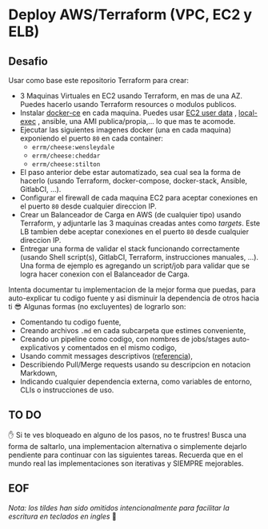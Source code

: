 # Deploy AWS/Terraform (VPC, EC2 y ELB)

## Desafio

Usar como base este repositorio Terraform para crear:
- 3 Maquinas Virtuales en EC2 usando Terraform, en mas de una AZ. Puedes hacerlo
usando Terraform resources o modulos publicos.
- Instalar [docker-ce](https://docs.docker.com/engine/install/) en cada maquina.
Puedes usar [EC2 user data](https://docs.aws.amazon.com/AWSEC2/latest/UserGuide/user-data.html)
, [local-exec](https://www.terraform.io/language/resources/provisioners/local-exec)
, ansible, una AMI publica/propia,... lo que mas te acomode.
- Ejecutar las siguientes imagenes docker (una en cada maquina) exponiendo el
puerto `80` en cada container:
  - `errm/cheese:wensleydale`
  - `errm/cheese:cheddar`
  - `errm/cheese:stilton`
- El paso anterior debe estar automatizado, sea cual sea la forma de hacerlo
(usando Terraform, docker-compose, docker-stack, Ansible, GitlabCI, ...).
- Configurar el firewall de cada maquina EC2 para aceptar conexiones en el
puerto `80` desde cualquier direccion IP.
- Crear un Balanceador de Carga en AWS (de cualquier tipo) usando Terraform, y
adjuntarle las 3 maquinas creadas antes como _targets_. Este LB tambien debe
aceptar conexiones en el puerto `80` desde cualquier direccion IP.
- Entregar una forma de validar el stack funcionando correctamente (usando
Shell script(s), GitlabCI, Terraform, instrucciones manuales, ...). Una forma de
ejemplo es agregando un script/job para validar que se logra hacer conexion con
el Balanceador de Carga.

Intenta documentar tu implementacion de la mejor forma que puedas, para
auto-explicar tu codigo fuente y asi disminuir la dependencia de otros hacia ti
😎 Algunas formas (no excluyentes) de lograrlo son:
- Comentando tu codigo fuente,
- Creando archivos `.md` en cada subcarpeta que estimes conveniente,
- Creando un pipeline como codigo, con nombres de jobs/stages auto-explicativos
y comentados en el mismo codigo,
- Usando commit messages descriptivos ([referencia](https://www.conventionalcommits.org/es/v1.0.0-beta.2/)),
- Describiendo Pull/Merge requests usando su descripcion en notacion Markdown,
- Indicando cualquier dependencia externa, como variables de entorno, CLIs o
instrucciones de uso.

## TO DO

✋ Si te ves bloqueado en alguno de los pasos, no te frustres! Busca una forma de
saltarlo, una implementacion alternativa o simplemente dejarlo pendiente para
continuar con las siguientes tareas. Recuerda que en el mundo real las
implementaciones son iterativas y SIEMPRE mejorables.

## EOF

*Nota: los tildes han sido omitidos intencionalmente para facilitar la escritura
en teclados en ingles* 😬
